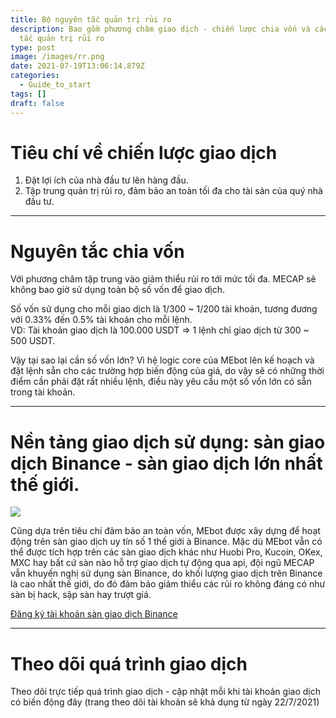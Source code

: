 ```yaml
---
title: Bộ nguyên tắc quản trị rủi ro
description: Bao gồm phương châm giao dịch - chiến lược chia vốn và các nguyên
  tắc quản trị rủi ro
type: post
image: /images/rr.png
date: 2021-07-19T13:06:14.879Z
categories:
  - Guide_to_start
tags: []
draft: false
---
```

# Tiêu chí về chiến lược giao dịch

1. Đặt lợi ích của nhà đầu tư lên hàng đầu.
2. Tập trung quản trị rủi ro, đảm bảo an toàn tối đa cho tài sản của quý nhà đầu tư.

<hr>

# Nguyên tắc chia vốn

Với phương châm tập trung vào giảm thiểu rủi ro tới mức tối đa. MECAP sẽ không bao giờ sử dụng toàn bộ số vốn để giao dịch.

Số vốn sử dụng cho mỗi giao dịch là 1/300 ~ 1/200 tài khoản, tương đương với 0.33% đến 0.5% tài khoản cho mỗi lệnh. \
VD: Tài khoản giao dịch là 100.000 USDT => 1 lệnh chỉ giao dịch từ 300 ~ 500 USDT.

Vậy tại sao lại cần số vốn lớn? Vì hệ logic core  của MEbot lên kế hoạch và đặt lệnh sẵn cho các trường hợp biến động của giá, do vậy sẽ có những thời điểm cần phải đặt rất nhiều lệnh, điều này yêu cầu một số vốn lớn có sẵn trong tài khoản.

<hr>

# Nền tảng giao dịch sử dụng: sàn giao dịch Binance - sàn giao dịch lớn nhất thế giới.

![](https://public.bnbstatic.com/static/images/common/ogImage.jpg)

Cũng dựa trên tiêu chí đảm bảo an toàn vốn, MEbot được xây dựng để hoạt động trên sàn giao dịch uy tín số 1 thế giới à Binance. Mặc dù MEbot vẫn có thể được tích hợp trên các sàn giao dịch khác như Huobi Pro, Kucoin, OKex, MXC hay bất cứ sàn nào hỗ trợ giao dịch tự động qua api, đội ngũ MECAP vẫn khuyến nghị sử dụng sàn Binance, do khối lượng giao dịch trên Binance là cao nhất thế giới, do đó đảm bảo giảm thiểu các rủi ro không đáng có như sàn bị hack, sập sàn hay trượt giá.

[Đăng ký tài khoản sàn giao dịch Binance](https://accounts.binance.me/en/register?ref=17977771)

<hr>

# Theo dõi quá trình giao dịch

Theo dõi trực tiếp quá trình giao dịch - cập nhật mỗi khi tài khoản giao dịch có biến động [](https://t.me/mecaptrading) đây (trang theo dõi tài khoản sẽ khả dụng từ ngày 22/7/2021)